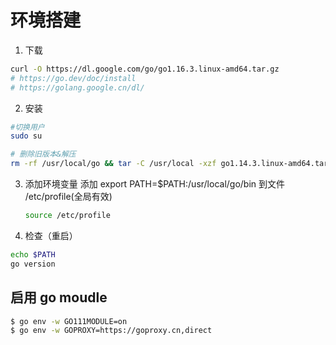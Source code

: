 # 环境搭建

1. 下载

```bash
curl -O https://dl.google.com/go/go1.16.3.linux-amd64.tar.gz
# https://go.dev/doc/install
# https://golang.google.cn/dl/
```

2. 安装

```bash
#切换用户
sudo su

# 删除旧版本&解压
rm -rf /usr/local/go && tar -C /usr/local -xzf go1.14.3.linux-amd64.tar.gz
```

3. 添加环境变量
   添加 export PATH=$PATH:/usr/local/go/bin 到文件 /etc/profile(全局有效)

    ```bash
    source /etc/profile
    ```

4. 检查（重启）

```bash
echo $PATH
go version
```

## 启用 go moudle

```bash
$ go env -w GO111MODULE=on
$ go env -w GOPROXY=https://goproxy.cn,direct
```
